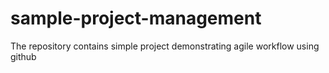 # sample-project-management
The repository contains simple project demonstrating agile workflow using github
